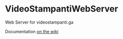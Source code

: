 # VideoStampantiWebServer
Web Server for videostampanti.ga

Documentation [on the wiki](https://github.com/Stampanti/VideoStampantiWebServer/wiki)
